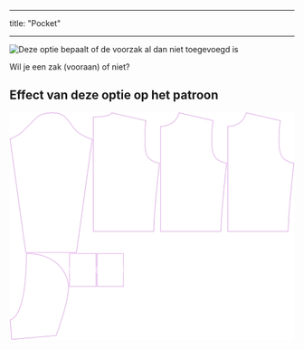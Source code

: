 - - -
title: "Pocket"
- - -

![Deze optie bepaalt of de voorzak al dan niet toegevoegd is](./pocket.svg)

Wil je een zak (vooraan) of niet?

## Effect van deze optie op het patroon

![Deze afbeelding toont het effect van deze optie door meerdere varianten die een andere waarde hebben voor deze optie te vervangen](huey_pocket_sample.svg "Effect of this option on the pattern")
